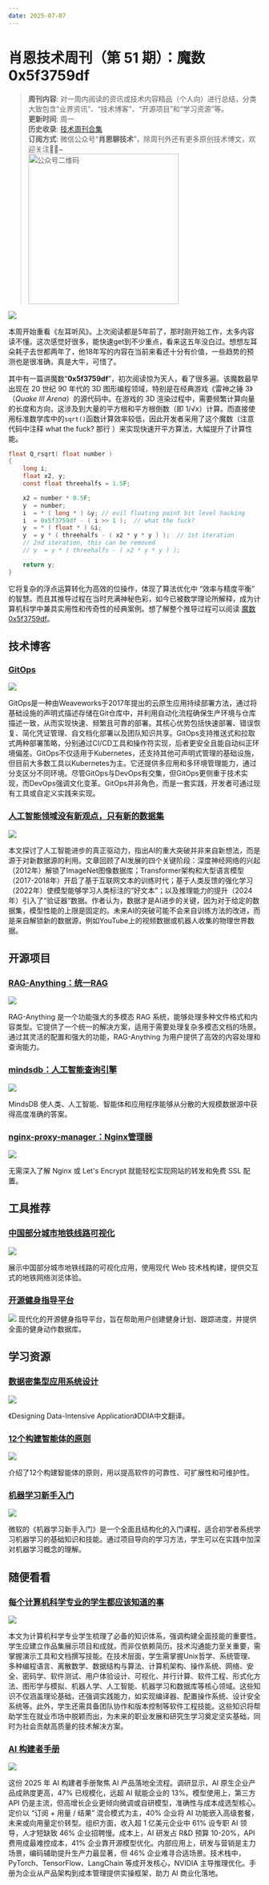 ```yaml
---
date: 2025-07-07
---
```

# 肖恩技术周刊（第 51 期）：魔数0x5f3759df
> **周刊内容**: 对一周内阅读的资讯或技术内容精品（个人向）进行总结，分类大致包含“业界资讯”、“技术博客”、“开源项目”和“学习资源”等。<br>
> **更新时间**: 周一<br>
> **历史收录**: [技术周刊合集](https://mp.weixin.qq.com/mp/appmsgalbum?__biz=MzkwODY0ODQzOQ==&action=getalbum&album_id=3492416248238096386#wechat_redirect) <br>
> **订阅方式**: 微信公众号“**肖恩聊技术**”，除周刊外还有更多原创技术博文，欢迎关注👏🏻~<br>
> <img src="https://cdn.jsdelivr.net/gh/Xiaoxie1994/images/images/20241103221454.png" alt="公众号二维码" width="300">

![](https://cdn.jsdelivr.net/gh/shawnxie94/images/images/202507062323231.png)

本周开始重看《左耳听风》。上次阅读都是5年前了，那时刚开始工作，太多内容读不懂。这次感觉好很多，能快速get到不少重点，看来这五年没白过。想想左耳朵耗子去世都两年了，他18年写的内容在当前来看还十分有价值，一些趋势的预测也是很准确，真是大牛，可惜了。

其中有一篇讲魔数“**0x5f3759df**”，初次阅读惊为天人，看了很多遍。该魔数最早出现在 20 世纪 90 年代的 3D 图形编程领域，特别是在经典游戏《雷神之锤 3》（_Quake III Arena_）的源代码中。在游戏的 3D 渲染过程中，需要频繁计算向量的长度和方向，这涉及到大量的平方根和平方根倒数（即 1/√x）计算。而直接使用标准数学库中的`sqrt()`函数计算效率较低，因此开发者采用了这个魔数（注意代码中注释 what the fuck? 那行 ）来实现快速开平方算法，大幅提升了计算性能。

```C
float Q_rsqrt( float number )
{
    long i;
    float x2, y;
    const float threehalfs = 1.5F;

    x2 = number * 0.5F;
    y  = number;
    i  = * ( long * ) &y; // evil floating point bit level hacking
    i  = 0x5f3759df - ( i >> 1 );  // what the fuck? 
    y  = * ( float * ) &i;
    y  = y * ( threehalfs - ( x2 * y * y ) );  // 1st iteration 
    // 2nd iteration, this can be removed
    // y  = y * ( threehalfs - ( x2 * y * y ) ); 

    return y;
}
```

它将复杂的浮点运算转化为高效的位操作，体现了算法优化中 “效率与精度平衡” 的智慧。而且其推导过程在当时充满神秘色彩，如今已被数学理论所解释，成为计算机科学中兼具实用性和传奇性的经典案例。想了解整个推导过程可以阅读 [魔数0x5f3759df](https://time.geekbang.org/column/article/730)。
## 技术博客
 ### [GitOps](https://www.gitops.tech/#/what-is-gitops)
 ![](https://cdn.jsdelivr.net/gh/shawnxie94/images/images/202507062233366.png)

GitOps是一种由Weaveworks于2017年提出的云原生应用持续部署方法，通过将基础设施的声明式描述存储在Git仓库中，并利用自动化流程确保生产环境与仓库描述一致，从而实现快速、频繁且可靠的部署。其核心优势包括快速部署、错误恢复、简化凭证管理、自文档化部署以及团队知识共享。GitOps支持推送式和拉取式两种部署策略，分别通过CI/CD工具和操作符实现，后者更安全且能自动纠正环境偏差。GitOps不仅适用于Kubernetes，还支持其他可声明式管理的基础设施，但目前大多数工具以Kubernetes为主。它还提供多应用和多环境管理能力，通过分支区分不同环境。尽管GitOps与DevOps有交集，但GitOps更侧重于技术实现，而DevOps强调文化变革。GitOps并非角色，而是一套实践，开发者可通过现有工具或自定义实践来实现。
### [人工智能领域没有新观点，只有新的数据集](https://blog.jxmo.io/p/there-are-no-new-ideas-in-ai-only#/)
![](https://cdn.jsdelivr.net/gh/shawnxie94/images/images/202507062235500.png)

本文探讨了人工智能进步的真正驱动力，指出AI的重大突破并非来自新想法，而是源于对新数据源的利用。文章回顾了AI发展的四个关键阶段：深度神经网络的兴起（2012年）解锁了ImageNet图像数据库；Transformer架构和大型语言模型（2017-2018年）开启了基于互联网文本的训练时代；基于人类反馈的强化学习（2022年）使模型能够学习人类标注的“好文本”；以及推理能力的提升（2024年）引入了“验证器”数据。作者认为，数据才是AI进步的关键，因为对于给定的数据集，模型性能的上限是固定的。未来AI的突破可能不会来自训练方法的改进，而是来自解锁新的数据源，例如YouTube上的视频数据或机器人收集的物理世界数据。
## 开源项目 
### [RAG-Anything：统一RAG](https://github.com/HKUDS/RAG-Anything)
![](https://cdn.jsdelivr.net/gh/shawnxie94/images/images/202507062250484.png)

RAG-Anything 是一个功能强大的多模态 RAG 系统，能够处理多种文件格式和内容类型。它提供了一个统一的解决方案，适用于需要处理复杂多模态文档的场景。通过其灵活的配置和强大的功能，RAG-Anything 为用户提供了高效的内容处理和查询能力。
### [mindsdb：人工智能查询引擎](https://github.com/mindsdb/mindsdb)
![](https://cdn.jsdelivr.net/gh/shawnxie94/images/images/202507062250812.png)

MindsDB 使人类、人工智能、智能体和应用程序能够从分散的大规模数据源中获得高度准确的答案。
### [nginx-proxy-manager：Nginx管理器](https://github.com/NginxProxyManager/nginx-proxy-manager)
![](https://cdn.jsdelivr.net/gh/shawnxie94/images/images/202507062301148.png)

无需深入了解 Nginx 或 Let's Encrypt 就能轻松实现网站的转发和免费 SSL 配置。
## 工具推荐
### [中国部分城市地铁线路可视化](https://subway.cuvii.dev/)
![](https://cdn.jsdelivr.net/gh/shawnxie94/images/images/202507062236443.png)

展示中国部分城市地铁线路的可视化应用，使用现代 Web 技术栈构建，提供交互式的地铁网络浏览体验。
### [开源健身指导平台](https://workout.cool/)
![](https://cdn.jsdelivr.net/gh/shawnxie94/images/images/202507062232507.png)
现代化的开源健身指导平台，旨在帮助用户创建健身计划、跟踪进度，并提供全面的健身动作数据库。
## 学习资源
### [数据密集型应用系统设计](https://github.com/Vonng/ddia)
![](https://cdn.jsdelivr.net/gh/shawnxie94/images/images/202507062249701.png)

《Designing Data-Intensive Application》DDIA中文翻译。
### [12个构建智能体的原则](https://github.com/humanlayer/12-factor-agents)
![](https://cdn.jsdelivr.net/gh/shawnxie94/images/images/202507062255914.png)

介绍了12个构建智能体的原则，用以提高软件的可靠性、可扩展性和可维护性。
### [机器学习新手入门 ](https://github.com/microsoft/ML-For-Beginners)
![](https://cdn.jsdelivr.net/gh/shawnxie94/images/images/202507062253388.png)

微软的《机器学习新手入门》是一个全面且结构化的入门课程，适合初学者系统学习机器学习的基础知识和技能。通过项目导向的学习方法，学生可以在实践中加深对机器学习概念的理解。
## 随便看看
### [每个计算机科学专业的学生都应该知道的事](https://matt.might.net/articles/what-cs-majors-should-know/#/)
![](https://cdn.jsdelivr.net/gh/shawnxie94/images/images/202507062231208.png)

本文为计算机科学专业学生梳理了必备的知识体系，强调构建全面技能的重要性。学生应建立作品集展示项目和成就，而非仅依赖简历。技术沟通能力至关重要，需掌握演示工具和文档撰写技能。在技术层面，学生需掌握Unix哲学、系统管理、多种编程语言、离散数学、数据结构与算法、计算机架构、操作系统、网络、安全、密码学、软件测试、用户体验设计、可视化、并行计算、软件工程、形式化方法、图形学与模拟、机器人学、人工智能、机器学习和数据库等核心领域。这些知识不仅涵盖理论基础，还强调实践能力，如实现编译器、配置操作系统、设计安全系统等。此外，学生还需具备团队协作和版本控制等软件工程技能。这些知识将帮助学生在就业市场中脱颖而出，为未来的职业发展和研究生学习奠定坚实基础，同时为社会贡献高质量的技术解决方案。
### [AI 构建者手册](https://cdn.prod.website-files.com/65d0d38fc4ec8ce8a8921654/685ac42fd2ed80e09b44e889_ICONIQ%20Analytics_Insights_The_AI_Builders_Playbook_2025.pdf#/)
![](https://cdn.jsdelivr.net/gh/shawnxie94/images/images/202507062258073.png)

这份 2025 年 AI 构建者手册聚焦 AI 产品落地全流程。调研显示，AI 原生企业产品成熟度更高，47% 已规模化，远超 AI 赋能企业的 13%。模型使用上，第三方 API 仍是主流，但高增长企业更倾向微调或自研模型，准确性与成本成选型核心。定价以 “订阅 + 用量 / 结果” 混合模式为主，40% 企业将 AI 功能嵌入高级套餐，未来或向用量定价转型。组织方面，收入超 1 亿美元企业中 61% 设专职 AI 领导，人才短缺致 46% 企业招聘慢。成本上，AI 研发占 R&D 预算 10-20%，API 费用成最难控成本，41% 企业靠开源模型优化。内部应用上，研发与营销是主力场景，编码辅助提升生产力最显著，但 46% 企业难寻合适场景。技术栈中，PyTorch、TensorFlow、LangChain 等成开发核心，NVIDIA 主导推理优化。手册为企业从产品架构到成本管理提供实操框架，助力 AI 商业化落地。